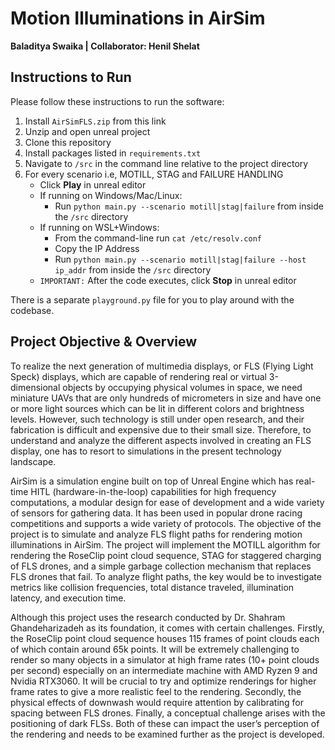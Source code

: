 # Motion Illuminations in AirSim

**Baladitya Swaika | Collaborator: Henil Shelat**

## Instructions to Run

Please follow these instructions to run the software:
1. Install `AirSimFLS.zip` from this link
2. Unzip and open unreal project
3. Clone this repository
4. Install packages listed in `requirements.txt`
5. Navigate to `/src` in the command line relative to the project directory
6. For every scenario i.e, MOTILL, STAG and FAILURE HANDLING
   - Click **Play** in unreal editor
   - If running on Windows/Mac/Linux:
     - Run `python main.py --scenario motill|stag|failure` from inside the `/src` directory
   - If running on WSL+Windows:
     - From the command-line run `cat /etc/resolv.conf`
     - Copy the IP Address
     - Run `python main.py --scenario motill|stag|failure --host ip_addr` from inside the `/src` directory
   - `IMPORTANT:` After the code executes, click **Stop** in unreal editor

There is a separate `playground.py` file for you to play around with the codebase.

## Project Objective & Overview

To realize the next generation of multimedia displays, or FLS (Flying Light Speck) displays, which are capable of rendering real or virtual 3-dimensional objects by occupying physical volumes in space, we need miniature UAVs that are only hundreds of micrometers in size and have one or more light sources which can be lit in different colors and brightness levels. However, such technology is still under open research, and their fabrication is difficult and expensive due to their small size. Therefore, to understand and analyze the different aspects involved in creating an FLS display, one has to resort to simulations in the present technology landscape.

AirSim is a simulation engine built on top of Unreal Engine which has real-time HITL (hardware-in-the-loop) capabilities for high frequency computations, a modular design for ease of development and a wide variety of sensors for gathering data. It has been used in popular drone racing competitions and supports a wide variety of protocols. The objective of the project is to simulate and analyze FLS flight paths for rendering motion illuminations in AirSim. The project will implement the MOTILL algorithm for rendering the RoseClip point cloud sequence, STAG for staggered charging of FLS drones, and a simple garbage collection mechanism that replaces FLS drones that fail. To analyze flight paths, the key would be to investigate metrics like collision frequencies, total distance traveled, illumination latency, and execution time.

Although this project uses the research conducted by Dr. Shahram Ghandeharizadeh as its foundation, it comes with certain challenges. Firstly, the RoseClip point cloud sequence houses 115 frames of point clouds each of which contain around 65k points. It will be extremely challenging to render so many objects in a simulator at high frame rates (10+ point clouds per second) especially on an intermediate machine with AMD Ryzen 9 and Nvidia RTX3060. It will be crucial to try and optimize renderings for higher frame rates to give a more realistic feel to the rendering. Secondly, the physical effects of downwash would require attention by calibrating for spacing between FLS drones. Finally, a conceptual challenge arises with the positioning of dark FLSs. Both of these can impact the user’s perception of the rendering and needs to be examined further as the project is developed.